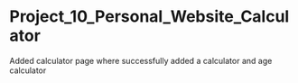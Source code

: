 # Project_10_Personal_Website_Calculator
Added calculator page where successfully added a calculator and age calculator
